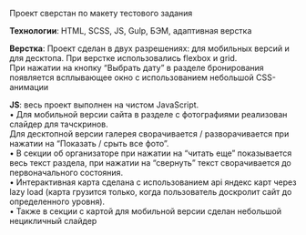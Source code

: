 Проект сверстан по макету тестового задания  

**Технологии**: HTML, SCSS, JS, Gulp, БЭМ, адаптивная верстка  

**Верстка**: Проект сделан в двух разрешениях: для мобильных версий и для десктопа. При верстке использовались flexbox и grid.  
При нажатии на кнопку “Выбрать дату” в разделе бронирования появляется всплывающее окно с использованием небольшой CSS-анимации  

**JS**: весь проект выполнен на чистом JavaScript.  
•	Для мобильной версии сайта в разделе с фотографиями реализован слайдер для тачскринов.   
  Для десктопной версии галерея сворачивается / разворачивается при нажатии на “Показать / срыть все фото”.   
•	В секции об организаторе при нажатии на “читать еще” показывается весь текст раздела, при нажатии на “свернуть” текст сворачивается до первоначального состояния.  
•	Интерактивная карта сделана с использованием api яндекс карт через lazy load (карта грузится только, когда пользователь доскролит сайт до определенного уровня).   
•	Также в секции с картой для мобильной версии сделан небольшой нецикличный слайдер   
